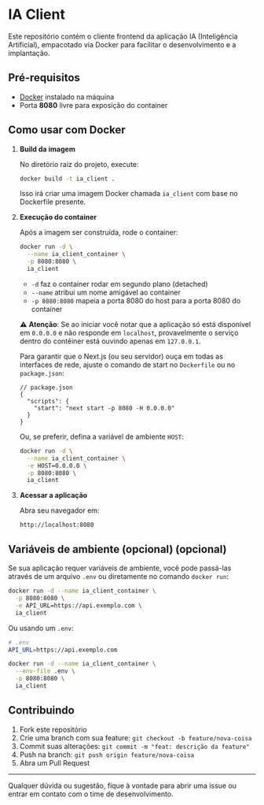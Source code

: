# IA Client

Este repositório contém o cliente frontend da aplicação IA (Inteligência Artificial), empacotado via Docker para facilitar o desenvolvimento e a implantação.

## Pré-requisitos

- [Docker](https://www.docker.com/) instalado na máquina
- Porta **8080** livre para exposição do container

## Como usar com Docker

1. **Build da imagem**

   No diretório raiz do projeto, execute:

   ```bash
   docker build -t ia_client .
   ```

   Isso irá criar uma imagem Docker chamada `ia_client` com base no Dockerfile presente.

2. **Execução do container**

   Após a imagem ser construída, rode o container:

   ```bash
   docker run -d \
     --name ia_client_container \
     -p 8080:8080 \
     ia_client
   ```

   - `-d` faz o container rodar em segundo plano (detached)
   - `--name` atribui um nome amigável ao container
   - `-p 8080:8080` mapeia a porta 8080 do host para a porta 8080 do container

   ⚠️ **Atenção**: Se ao iniciar você notar que a aplicação só está disponível em `0.0.0.0` e não responde em `localhost`, provavelmente o serviço dentro do contêiner está ouvindo apenas em `127.0.0.1`.

   Para garantir que o Next.js (ou seu servidor) ouça em todas as interfaces de rede, ajuste o comando de start no `Dockerfile` ou no `package.json`:

   ```jsonc
   // package.json
   {
     "scripts": {
       "start": "next start -p 8080 -H 0.0.0.0"
     }
   }
   ```

   Ou, se preferir, defina a variável de ambiente `HOST`:

   ```bash
   docker run -d \
     --name ia_client_container \
     -e HOST=0.0.0.0 \
     -p 8080:8080 \
     ia_client
   ```

3. **Acessar a aplicação**

   Abra seu navegador em:

   ```
   http://localhost:8080
   ```

## Variáveis de ambiente (opcional) (opcional)

Se sua aplicação requer variáveis de ambiente, você pode passá-las através de um arquivo `.env` ou diretamente no comando `docker run`:

```bash
docker run -d --name ia_client_container \
  -p 8080:8080 \
  -e API_URL=https://api.exemplo.com \
  ia_client
```

Ou usando um `.env`:

```bash
# .env
API_URL=https://api.exemplo.com
```

```bash
docker run -d --name ia_client_container \
  --env-file .env \
  -p 8080:8080 \
  ia_client
```

## Contribuindo

1. Fork este repositório
2. Crie uma branch com sua feature: `git checkout -b feature/nova-coisa`
3. Commit suas alterações: `git commit -m "feat: descrição da feature"`
4. Push na branch: `git push origin feature/nova-coisa`
5. Abra um Pull Request

---

Qualquer dúvida ou sugestão, fique à vontade para abrir uma issue ou entrar em contato com o time de desenvolvimento.
